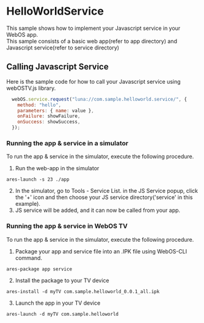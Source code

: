 # HelloWorldService
This sample shows how to implement your Javascript service in your WebOS app.
<br/>This sample consists of a basic web app(refer to app directory) and Javascript service(refer to service directory)

## Calling Javascript Service
Here is the sample code for how to call your Javascript service using webOSTV.js library.
```javascript
  webOS.service.request("luna://com.sample.helloworld.service/", {
    method: "hello",
    parameters: { name: value },
    onFailure: showFailure,
    onSuccess: showSuccess,
  });
```
### Running the app & service in a simulator
To run the app & service in the simulator, execute the following procedure.
1. Run the web-app in the simulator
```
ares-launch -s 23 ./app
```
2. In the simulator, go to Tools - Service List.
in the JS Service popup, click the '+' icon and then choose your JS service directory('service' in this example).
3. JS service will be added, and it can now be called from your app.

### Running the app & service in WebOS TV
To run the app & service in the simulator, execute the following procedure.
1. Package your app and service file into an .IPK file using WebOS-CLI command.
```
ares-package app service
```
2. Install the package to your TV device
```
ares-install -d myTV com.sample.helloworld_0.0.1_all.ipk
```
3. Launch the app in your TV device
```
ares-launch -d myTV com.sample.helloworld
```
